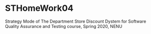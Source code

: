 # STHomeWork04
Strategy Mode of The Department Store Discount Dystem for Software Quality Assurance and Testing course, Spring 2020, NENU 
